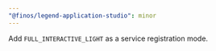 ```yaml
---
"@finos/legend-application-studio": minor
---
```


Add `FULL_INTERACTIVE_LIGHT` as a service registration mode.